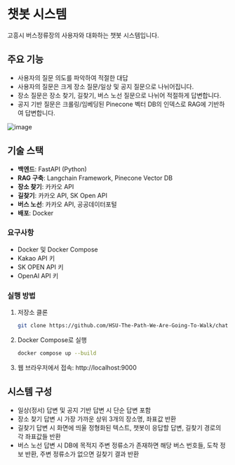 # 챗봇 시스템

고흥시 버스정류장의 사용자와 대화하는 챗봇 시스템입니다.

## 주요 기능

- 사용자의 질문 의도를 파악하여 적절한 대답
- 사용자의 질문은 크게 장소 질문/일상 및 공지 질문으로 나뉘어집니다.
- 장소 질문은 장소 찾기, 길찾기, 버스 노선 질문으로 나뉘어 적절하게 답변합니다.
- 공지 기반 질문은 크롤링/임베딩된 Pinecone 벡터 DB의 인덱스로 RAG에 기반하여 답변합니다.

![image](https://github.com/user-attachments/assets/ef84dfdf-6282-4f11-8878-ea47481e9ea4)


## 기술 스택

- **백엔드**: FastAPI (Python)
- **RAG 구축**: Langchain Framework, Pinecone Vector DB
- **장소 찾기**: 카카오 API
- **길찾기**: 카카오 API, SK Open API
- **버스 노선**: 카카오 API, 공공데이터포털  
- **배포**: Docker

### 요구사항

- Docker 및 Docker Compose
- Kakao API 키
- SK OPEN API 키
- OpenAI API 키

### 실행 방법

1. 저장소 클론
   ```bash
   git clone https://github.com/HSU-The-Path-We-Are-Going-To-Walk/chatbot.git
   ```

2. Docker Compose로 실행
   ```bash
   docker compose up --build
   ```

3. 웹 브라우저에서 접속: http://localhost:9000

## 시스템 구성

- 일상(정서) 답변 및 공지 기반 답변 시 단순 답변 포함
- 장소 찾기 답변 시 가장 가까운 상위 3개의 장소명, 좌표값 반환
- 길찾기 답변 시 화면에 띄울 정형화된 텍스트, 챗봇이 응답할 답변, 길찾기 경로의 각 좌표값들 반환
- 버스 노선 답변 시 DB에 목적지 주변 정류소가 존재하면 해당 버스 번호들, 도착 정보 반환, 주변 정류소가 없으면 길찾기 결과 반환
